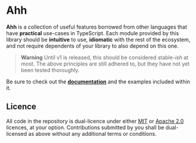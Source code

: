 <!-- deno-fmt-ignore-file -->

# Ahh

**Ahh** is a collection of useful features borrowed from other languages that
have **practical** use-cases in TypeScript. Each module provided by this library
should be **intuitive** to use, **idiomatic** with the rest of the ecosystem,
and not require dependents of your library to also depend on this one.

> **Warning**
> Until v1 is released, this should be considered stable-*ish* at most. The
> above principles are still adhered to, but they have not yet been tested
> thoroughly.

Be sure to check out the **[documentation]** and the examples included within
it.

## Licence

All code in the repository is dual-licence under either [MIT] or [Apache 2.0]
licences, at your option. Contributions submitted by you shall be dual-licensed
as above without any additional terms or conditions.

[documentation]: https://deno.land/x/ahh/src
[MIT]: ./LICENCE-MIT
[Apache 2.0]: ./LICENCE-APACHE
